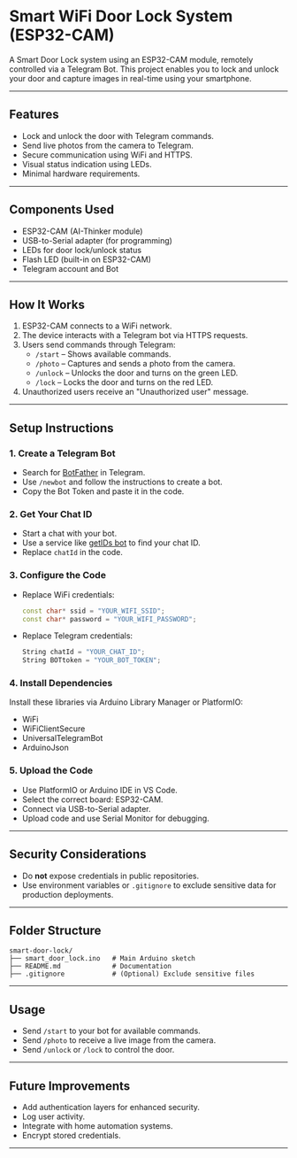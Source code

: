 # Smart WiFi Door Lock System (ESP32-CAM)

A Smart Door Lock system using an ESP32-CAM module, remotely controlled via a Telegram Bot. This project enables you to lock and unlock your door and capture images in real-time using your smartphone.

---

## Features

- Lock and unlock the door with Telegram commands.
- Send live photos from the camera to Telegram.
- Secure communication using WiFi and HTTPS.
- Visual status indication using LEDs.
- Minimal hardware requirements.

---

## Components Used

- ESP32-CAM (AI-Thinker module)
- USB-to-Serial adapter (for programming)
- LEDs for door lock/unlock status
- Flash LED (built-in on ESP32-CAM)
- Telegram account and Bot

---

## How It Works

1. ESP32-CAM connects to a WiFi network.
2. The device interacts with a Telegram bot via HTTPS requests.
3. Users send commands through Telegram:
   - `/start` – Shows available commands.
   - `/photo` – Captures and sends a photo from the camera.
   - `/unlock` – Unlocks the door and turns on the green LED.
   - `/lock` – Locks the door and turns on the red LED.
4. Unauthorized users receive an "Unauthorized user" message.

---

## Setup Instructions

### 1. Create a Telegram Bot

- Search for [BotFather](https://telegram.me/BotFather) in Telegram.
- Use `/newbot` and follow the instructions to create a bot.
- Copy the Bot Token and paste it in the code.

### 2. Get Your Chat ID

- Start a chat with your bot.
- Use a service like [getIDs bot](https://telegram.me/getidsbot) to find your chat ID.
- Replace `chatId` in the code.

### 3. Configure the Code

- Replace WiFi credentials:
  ```cpp
  const char* ssid = "YOUR_WIFI_SSID";
  const char* password = "YOUR_WIFI_PASSWORD";
  ```
- Replace Telegram credentials:
  ```cpp
  String chatId = "YOUR_CHAT_ID";
  String BOTtoken = "YOUR_BOT_TOKEN";
  ```

### 4. Install Dependencies

Install these libraries via Arduino Library Manager or PlatformIO:
- WiFi
- WiFiClientSecure
- UniversalTelegramBot
- ArduinoJson

### 5. Upload the Code

- Use PlatformIO or Arduino IDE in VS Code.
- Select the correct board: ESP32-CAM.
- Connect via USB-to-Serial adapter.
- Upload code and use Serial Monitor for debugging.

---

## Security Considerations

- Do **not** expose credentials in public repositories.
- Use environment variables or `.gitignore` to exclude sensitive data for production deployments.

---

## Folder Structure

```
smart-door-lock/
├── smart_door_lock.ino   # Main Arduino sketch
├── README.md             # Documentation
├── .gitignore            # (Optional) Exclude sensitive files
```

---

## Usage

- Send `/start` to your bot for available commands.
- Send `/photo` to receive a live image from the camera.
- Send `/unlock` or `/lock` to control the door.

---

## Future Improvements

- Add authentication layers for enhanced security.
- Log user activity.
- Integrate with home automation systems.
- Encrypt stored credentials.

---
